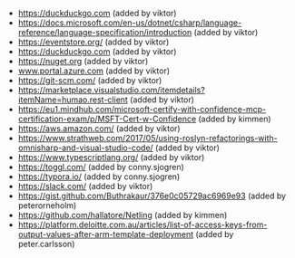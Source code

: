 - https://duckduckgo.com (added by viktor)
- https://docs.microsoft.com/en-us/dotnet/csharp/language-reference/language-specification/introduction (added by viktor)
- https://eventstore.org/ (added by viktor)
- https://duckduckgo.com (added by viktor)
- https://nuget.org (added by viktor)
- www.portal.azure.com (added by viktor)
- https://git-scm.com/ (added by viktor)
- https://marketplace.visualstudio.com/itemdetails?itemName=humao.rest-client (added by viktor)
- https://eu1.mindhub.com/microsoft-certify-with-confidence-mcp-certification-exam/p/MSFT-Cert-w-Confidence (added by kimmen)
- https://aws.amazon.com/ (added by viktor)
- https://www.strathweb.com/2017/05/using-roslyn-refactorings-with-omnisharp-and-visual-studio-code/ (added by viktor)
- https://www.typescriptlang.org/ (added by viktor)
- https://toggl.com/ (added by conny.sjogren)
- https://typora.io/ (added by conny.sjogren)
- https://slack.com/ (added by viktor)
- https://gist.github.com/Buthrakaur/376e0c05729ac6969e93 (added by peterorneholm)
- https://github.com/hallatore/Netling (added by kimmen)
- https://platform.deloitte.com.au/articles/list-of-access-keys-from-output-values-after-arm-template-deployment (added by peter.carlsson)
